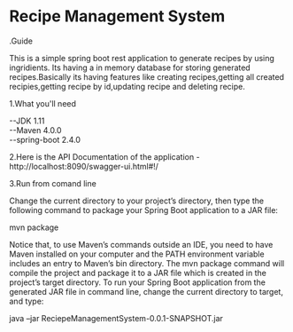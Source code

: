# Recipe Management System

.Guide

  This is a simple spring boot rest  application to generate recipes by using ingridients.
  Its having a in memory database for storing generated recipes.Basically its having features 
  like creating recipes,getting all created recipies,getting recipe by id,updating recipe and
  deleting recipe.

1.What you'll need

  --JDK 1.11     
  --Maven 4.0.0     
  --spring-boot 2.4.0      

2.Here is the API Documentation of the application - http://localhost:8090/swagger-ui.html#!/

3.Run from comand line

  Change the current directory to your project’s directory, then type the following command to package your Spring Boot application to a JAR file:

   mvn package

  Notice that, to use Maven’s commands outside an IDE, you need to have Maven installed on your computer and the PATH environment variable includes 
  an entry to Maven’s bin directory. The mvn package command will compile the project and package it to a JAR file which is created in the project’s target directory.
  To run your Spring Boot application from the generated JAR file in command line, change the current directory to target, and type:

   java –jar ReciepeManagementSystem-0.0.1-SNAPSHOT.jar


